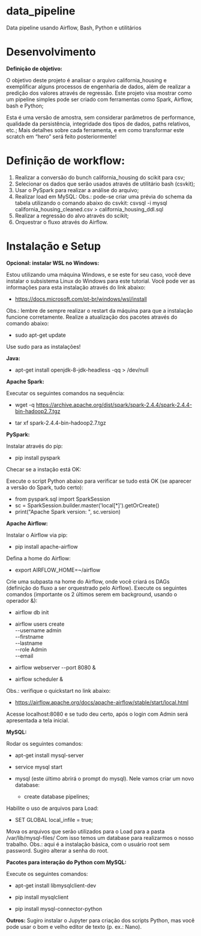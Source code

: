 # data_pipeline

Data pipeline usando Airflow, Bash, Python e utilitários

# Desenvolvimento

**Definição de objetivo:**

O objetivo deste projeto é analisar o arquivo california_housing e exemplificar alguns processos de engenharia de dados, além de realizar a predição dos valores através de regressão. Este projeto visa mostrar como um pipeline simples pode ser criado com ferramentas como Spark, Airflow, bash e Python;

Esta é uma versão de amostra, sem considerar parâmetros de performance, qualidade da persistência, integridade dos tipos de dados, paths relativos, etc.;
Mais detalhes sobre cada ferramenta, e em como transformar este scratch em “hero” será feito posteriormente!

# Definição de workflow:

1. Realizar a conversão do bunch california_housing do scikit para csv;
2. Selecionar os dados que serão usados através de utilitário bash (csvkit);
3. Usar o PySpark para realizar a análise do arquivo;
4. Realizar load em MySQL:
  Obs.: pode-se criar uma prévia do schema da tabela utilizando o comando abaixo do csvkit:
  csvsql -i mysql california_housing_cleaned.csv > california_housing_ddl.sql
5. Realizar a regressão do alvo através do scikit;
6. Orquestrar o fluxo através do Airflow.

# Instalação e Setup

**Opcional: instalar WSL no Windows:**

Estou utilizando uma máquina Windows, e se este for seu caso, você deve instalar o subsistema Linux do Windows para este tutorial. Você pode ver as informações para esta instalação através do link abaixo:

  - https://docs.microsoft.com/pt-br/windows/wsl/install
  
Obs.: lembre de sempre realizar o restart da máquina para que a instalação funcione corretamente.
Realize a atualização dos pacotes através do comando abaixo:

  - sudo apt-get update
  
  Use sudo para as instalações!

**Java:**

  - apt-get install openjdk-8-jdk-headless -qq > /dev/null

**Apache Spark:**

Executar os seguintes comandos na sequência:

  - wget -q https://archive.apache.org/dist/spark/spark-2.4.4/spark-2.4.4-bin-hadoop2.7.tgz
  
  - tar xf spark-2.4.4-bin-hadoop2.7.tgz

**PySpark:**

Instalar através do pip:

  - pip install pyspark
  
Checar se a instação está OK:

Execute o script Python abaixo para verificar se tudo está OK (se aparecer a versão do Spark, tudo certo):

  - from pyspark.sql import SparkSession
  - sc = SparkSession.builder.master('local[*]').getOrCreate()
  - print("Apache Spark version: ", sc.version)

**Apache Airflow:** 

Instalar o Airflow via pip:

  - pip install apache-airflow
  
Defina a home do Airflow:

  - export AIRFLOW_HOME=~/airflow
  
Crie uma subpasta na home do Airflow, onde você criará os DAGs (definição do fluxo a ser orquestrado pelo Airflow).
Execute os seguintes comandos (importante os 2 últimos serem em background, usando o operador &):

  - airflow db init
  
  - airflow users create \
    --username admin \
    --firstname <seu nome>\
    --lastname <seu sobrenome> \
    --role Admin \
    --email <seu email>
  
  - airflow webserver --port 8080 &
  
  - airflow scheduler &
  
Obs.: verifique o quickstart no link abaixo:
  
  - https://airflow.apache.org/docs/apache-airflow/stable/start/local.html 
  
Acesse localhost:8080 e se tudo deu certo, após o login com Admin será apresentada a tela inicial.

**MySQL:**
  
Rodar os seguintes comandos:
  
  - apt-get install mysql-server
  
  - service mysql start
  
  - mysql (este último abrirá o prompt do mysql). Nele vamos criar um novo database:
  
    - create database pipelines;
  
Habilite o uso de arquivos para Load:
  
  - SET GLOBAL local_infile = true;
  
Mova os arquivos que serão utilizados para o Load para a pasta /var/lib/mysql-files/
Com isso temos um database para realizarmos o nosso trabalho.
Obs.: aqui é a instalação básica, com o usuário root sem password. Sugiro alterar a senha do root.

**Pacotes para interação do Python com MySQL:**
  
Execute os seguintes comandos:
  
  - apt-get install libmysqlclient-dev
  
  - pip install mysqlclient
  
  - pip install mysql-connector-python
  
**Outros:**
Sugiro instalar o Jupyter para criação dos scripts Python, mas você pode usar o bom e velho editor de texto (p. ex.: Nano).
